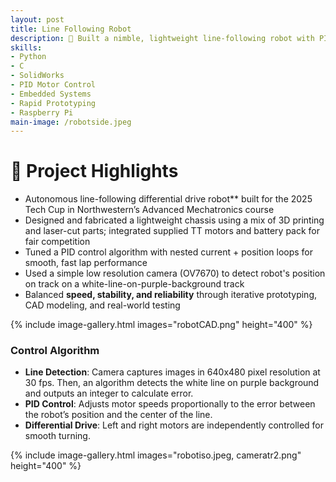 ```yaml
---
layout: post
title: Line Following Robot
description: 🤖 Built a nimble, lightweight line-following robot with PID motor control for racing
skills: 
- Python
- C
- SolidWorks
- PID Motor Control
- Embedded Systems
- Rapid Prototyping
- Raspberry Pi
main-image: /robotside.jpeg
---
```

# 🚦 Project Highlights  
* Autonomous line-following differential drive robot** built for the 2025 Tech Cup in Northwestern’s Advanced Mechatronics course  
* Designed and fabricated a lightweight chassis using a mix of 3D printing and laser-cut parts; integrated supplied TT motors and battery pack for fair competition
* Tuned a PID control algorithm with nested current + position loops for smooth, fast lap performance
* Used a simple low resolution camera (OV7670) to detect robot's position on track on a white-line-on-purple-background track
* Balanced **speed, stability, and reliability** through iterative prototyping, CAD modeling, and real-world testing 

{% include image-gallery.html images="robotCAD.png" height="400" %}

### Control Algorithm
- **Line Detection**: Camera captures images in 640x480 pixel resolution at 30 fps. Then, an algorithm detects the white line on purple background and outputs an integer to calculate error.  
- **PID Control**: Adjusts motor speeds proportionally to the error between the robot’s position and the center of the line.  
- **Differential Drive**: Left and right motors are independently controlled for smooth turning.

{% include image-gallery.html images="robotiso.jpeg, cameratr2.png" height="400" %}
<br>

